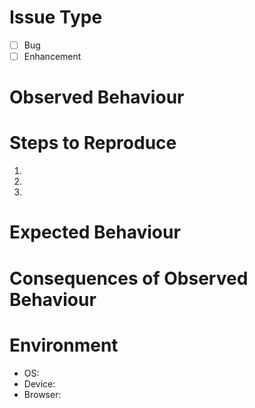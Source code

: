 # Issue Type

- [ ] Bug
- [ ] Enhancement

# Observed Behaviour

# Steps to Reproduce

1.
2.
3.

# Expected Behaviour

# Consequences of Observed Behaviour

# Environment

* OS:
* Device:
* Browser:
